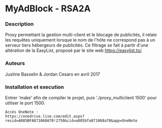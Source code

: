 # MyAdBlock - RSA2A

### Description

Proxy permettant la gestion multi-client et le blocage de publicités, il relaie les requêtes uniquement lorsque le nom de l'hôte ne correspond pas à un serveur tiers hébergeurs de publicités. Ce filtrage se fait à partir d'une altération de la EasyList, proposé par le site web https://easylist.to/.

### Auteurs

Justine Basselin & Jordan Cesaro en avril 2017

### Installation et execution

Entrer 'make' afin de compiler le projet, puis './proxy_multiclient 1500' pour utiliser le port 1500.

```
Accès OneNote : 
https://onedrive.live.com/edit.aspx?resid=A085BFA871068A70!2750&cid=a085bfa871068a70&app=OneNote
```

